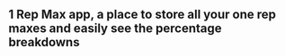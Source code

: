 <h2>
  1 Rep Max app, a place to store all your one rep maxes and easily see the percentage breakdowns
  </h2>
